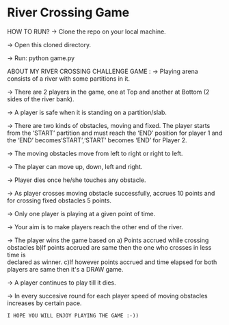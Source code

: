 # River Crossing Game

HOW TO RUN?
-> Clone the repo on your local machine.

-> Open this cloned directory.

-> Run: python game.py

ABOUT MY RIVER CROSSING CHALLENGE GAME :
-> Playing arena consists of a river with some partitions in it. 

-> There are 2 players in the game, one at Top and another at Bottom (2 sides of the river bank). 

-> A player is safe when it is standing on a partition/slab.

-> There are two kinds of obstacles, moving and fixed. The player starts from the ‘START’ partition and must reach the ‘END’ position for player 1 and the ‘END’ becomes‘START’,‘START’ becomes ‘END’ for Player 2. 

-> The moving obstacles move from left to right or right to left. 

-> The player can move up, down, left and right. 

-> Player dies once he/she touches any obstacle.

-> As player crosses moving obstacle successfully, accrues 10 points and for 
crossing fixed obstacles 5 points. 

-> Only one player is playing at a given point of time. 

-> Your aim is to make players reach the other end of the river. 

-> The player wins the game based on
	a) Points accrued while crossing obstacles
	b)If points accrued are same then the one who crosses in less time is  
		declared as winner.
	c)If however points accrued and time elapsed for both players are same then
		it's a DRAW  game.

-> A player continues to play till it dies.

-> In every succesive round for each player speed of moving obstacles increases by 
    certain pace.

	I HOPE YOU WILL ENJOY PLAYING THE GAME :-))
